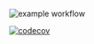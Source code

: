 ![example workflow](https://github.com/kamilinho20/Training/actions/workflows/build_tests.yaml/badge.svg)

[![codecov](https://codecov.io/gh/kamilinho20/Training/branch/master/graph/badge.svg?token=4e3847c8-dafa-41c0-9e99-0b576ba751f3)](https://codecov.io/gh/kamilinho20/Training)
